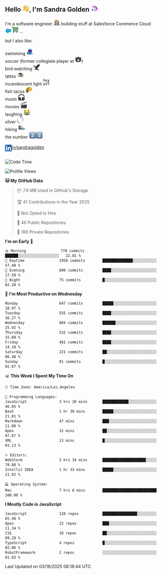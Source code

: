 ## Hello <img src="./static/emoji/wave.png" width="22" />, I'm Sandra Golden <img src="./static/emoji/unicorn-face.png" width="22" />

I'm a software engineer <img src="./static/emoji/female-technologist.png" width="22" /> building stuff at Salesforce Commerce Cloud <img src="./static/emoji/salesforce.png" width="22" /><img src="./static/emoji/commerce-cloud.png" width="22" />&nbsp;...

but I also like:<br/><br/>
swimming <img alt="swimming" src="./static/emoji/keep-swimming.png" width="22" /><br/>
soccer  (former collegiate player at <img src="./static/emoji/auburn.png" width="22" />)<br/>
bird watching <img src="./static/emoji/eagle.png" width="22" /><br/>
lattes <img src="./static/emoji/coffee.png" width="22" /><br/>
incandescent light <img src="./static/emoji/lights.png" width="22" /><br/>
fish tacos <img src="./static/emoji/taco.png" width="22" /><br/>
music <img src="./static/emoji/headphones.png" width="22" /><br/>
movies <img src="./static/emoji/movie-clapper.png" width="22" /><br/>
laughing <img src="./static/emoji/joy-cat.png" width="22" /><br/>
silver <img src="./static/emoji/silver-hoop.png" width="22" /><br/>
hiking <img src="./static/emoji/hiker.png" width="22" /><br/>
the number <img src="./static/emoji/two.png" width="22" /><img src="./static/emoji/two.png" width="22" />
<br/><br/>
<img align="left" alt="Sandra Golden | LinkedIn" width="22px" src="./static/emoji/linkedin.png" /> <a href="https://www.linkedin.com/in/sandragolden/">in/sandragolden</a>
<br/><br/>
<!--START_SECTION:waka-->
![Code Time](http://img.shields.io/badge/Code%20Time-918%20hrs%2010%20mins-blue)

![Profile Views](http://img.shields.io/badge/Profile%20Views-0-blue)

**🐱 My GitHub Data** 

> 📦 7.9 MB Used in GitHub's Storage 
 > 
> 🏆 41 Contributions in the Year 2025
 > 
> 🚫 Not Opted to Hire
 > 
> 📜 46 Public Repositories 
 > 
> 🔑 188 Private Repositories 
 > 
**I'm an Early 🐤** 

```text
🌞 Morning                778 commits         ██████░░░░░░░░░░░░░░░░░░░   22.81 % 
🌆 Daytime                1958 commits        ██████████████░░░░░░░░░░░   57.40 % 
🌃 Evening                600 commits         ████░░░░░░░░░░░░░░░░░░░░░   17.59 % 
🌙 Night                  75 commits          █░░░░░░░░░░░░░░░░░░░░░░░░   02.20 % 
```
📅 **I'm Most Productive on Wednesday** 

```text
Monday                   647 commits         █████░░░░░░░░░░░░░░░░░░░░   18.97 % 
Tuesday                  555 commits         ████░░░░░░░░░░░░░░░░░░░░░   16.27 % 
Wednesday                884 commits         ██████░░░░░░░░░░░░░░░░░░░   25.92 % 
Thursday                 532 commits         ████░░░░░░░░░░░░░░░░░░░░░   15.60 % 
Friday                   481 commits         ████░░░░░░░░░░░░░░░░░░░░░   14.10 % 
Saturday                 221 commits         ██░░░░░░░░░░░░░░░░░░░░░░░   06.48 % 
Sunday                   91 commits          █░░░░░░░░░░░░░░░░░░░░░░░░   02.67 % 
```


📊 **This Week I Spent My Time On** 

```text
🕑︎ Time Zone: America/Los_Angeles

💬 Programming Languages: 
JavaScript               3 hrs 20 mins       ████████████░░░░░░░░░░░░░   46.85 % 
Bash                     1 hr 30 mins        █████░░░░░░░░░░░░░░░░░░░░   21.01 % 
Markdown                 47 mins             ███░░░░░░░░░░░░░░░░░░░░░░   11.00 % 
Apex                     32 mins             ██░░░░░░░░░░░░░░░░░░░░░░░   07.67 % 
XML                      13 mins             █░░░░░░░░░░░░░░░░░░░░░░░░   03.13 % 

🔥 Editors: 
WebStorm                 5 hrs 34 mins       ████████████████████░░░░░   78.08 % 
IntelliJ IDEA            1 hr 33 mins        █████░░░░░░░░░░░░░░░░░░░░   21.92 % 

💻 Operating System: 
Mac                      7 hrs 8 mins        █████████████████████████   100.00 % 
```

**I Mostly Code in JavaScript** 

```text
JavaScript               128 repos           ████████████████░░░░░░░░░   65.98 % 
Apex                     22 repos            ███░░░░░░░░░░░░░░░░░░░░░░   11.34 % 
CSS                      18 repos            ██░░░░░░░░░░░░░░░░░░░░░░░   09.28 % 
TypeScript               4 repos             █░░░░░░░░░░░░░░░░░░░░░░░░   02.06 % 
RobotFramework           2 repos             ░░░░░░░░░░░░░░░░░░░░░░░░░   01.03 % 
```




 Last Updated on 03/18/2025 08:18:44 UTC
<!--END_SECTION:waka-->
